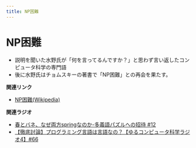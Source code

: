 ```yaml
---
title: NP困難
---
```


# NP困難


-   説明を聞いた水野氏が「何を言ってるんですか？」と思わず言い返したコンピュータ科学の専門語
-   後に水野氏はチョムスキーの著書で「NP困難」との再会を果たす。

**関連リンク**

-   [NP困難(Wikipedia)](https://ja.wikipedia.org/wiki/NP困難)

**関連ラジオ**

-   [春とバネ、なぜ両方springなのか-多義語パズルへの招待
    #12](https://www.youtube.com/watch?v=xE91uqIpOMU)
-   [【徹底討論】プログラミング言語は言語なの？【ゆるコンピュータ科学ラジオ4】#66](https://www.youtube.com/watch?v=ru1ZVmytMoo)
